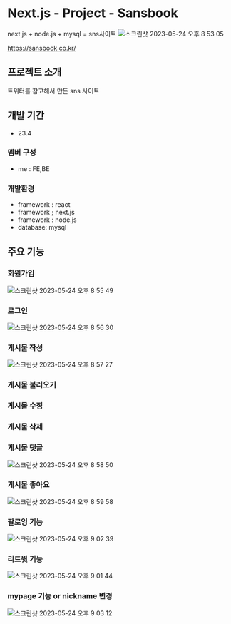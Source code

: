 # Next.js - Project - Sansbook
next.js + node.js + mysql = sns사이트
![스크린샷 2023-05-24 오후 8 53 05](https://github.com/mocakosan/sansbook/assets/90518232/82f32fd7-c951-4b15-b1f1-fd974ad7d664)

https://sansbook.co.kr/

## 프로젝트 소개
트위터를 참고해서 만든 sns 사이트

## 개발 기간
* 23.4

### 멤버 구성 
- me : FE,BE

### 개발환경
- framework : react
- framework ; next.js
- framework : node.js
- database: mysql

## 주요 기능
### 회원가입
![스크린샷 2023-05-24 오후 8 55 49](https://github.com/mocakosan/sansbook/assets/90518232/3014ebf6-6774-44dc-b5b4-6b0ea838fc63)

### 로그인
![스크린샷 2023-05-24 오후 8 56 30](https://github.com/mocakosan/sansbook/assets/90518232/f2f95e6d-a019-461a-a552-569e651520f1)

### 게시물 작성
![스크린샷 2023-05-24 오후 8 57 27](https://github.com/mocakosan/sansbook/assets/90518232/1d35517b-5d94-4948-ae24-a482c4d5d669)
### 게시물 불러오기
### 게시물 수정
### 게시물 삭제
### 게시물 댓글
![스크린샷 2023-05-24 오후 8 58 50](https://github.com/mocakosan/sansbook/assets/90518232/6dc5ac52-8ee7-4880-9616-49e0aa15c764)
### 게시물 좋아요
![스크린샷 2023-05-24 오후 8 59 58](https://github.com/mocakosan/sansbook/assets/90518232/df5ee9aa-05c0-4fcd-9ced-1f091d798be9)
### 팔로잉 기능
![스크린샷 2023-05-24 오후 9 02 39](https://github.com/mocakosan/sansbook/assets/90518232/d3a1ba06-edbc-4c9d-8e9e-33294c1a06b3)

### 리트윗 기능
![스크린샷 2023-05-24 오후 9 01 44](https://github.com/mocakosan/sansbook/assets/90518232/5562ba32-975e-4910-83d2-89d673795b17)

### mypage 기능 or nickname 변경
![스크린샷 2023-05-24 오후 9 03 12](https://github.com/mocakosan/sansbook/assets/90518232/fdc92b92-bf54-4c7a-84da-380dc5a8f193)

